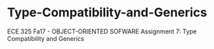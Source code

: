# Type-Compatibility-and-Generics
ECE 325 Fa17 - OBJECT-ORIENTED SOFWARE Assignment 7: Type Compatibility and Generics
